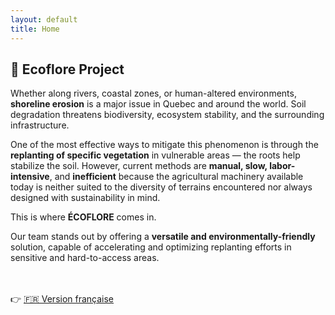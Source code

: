 ```yaml
---
layout: default
title: Home
---
```


## 🌱 Ecoflore Project

Whether along rivers, coastal zones, or human-altered environments, **shoreline erosion** is a major issue in Quebec and around the world. Soil degradation threatens biodiversity, ecosystem stability, and the surrounding infrastructure.

One of the most effective ways to mitigate this phenomenon is through the **replanting of specific vegetation** in vulnerable areas — the roots help stabilize the soil. However, current methods are **manual, slow, labor-intensive**, and **inefficient** because the agricultural machinery available today is neither suited to the diversity of terrains encountered nor always designed with sustainability in mind.

This is where **ÉCOFLORE** comes in. 

Our team stands out by offering a **versatile and environmentally-friendly** solution, capable of accelerating and optimizing replanting efforts in sensitive and hard-to-access areas.

<br><br>
👉 [🇫🇷 Version française](/fr/index.html)
